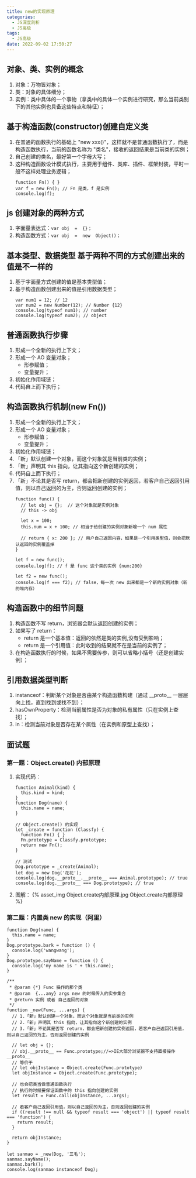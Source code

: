 ```yaml
---
title: new的实现原理
categories:
  - JS深度剖析
  - JS高级
tags:
  - JS高级
date: 2022-09-02 17:50:27
---
```


## 对象、类、实例的概念
1. 对象：万物皆对象；
2. 类：对象的具体细分；
3. 实例：类中具体的一个事物（拿类中的具体一个实例进行研究，那么当前类别下的其他实例也具备这些特点和特征）；

## 基于构造函数(constructor)创建自定义类
1. 在普通的函数执行的基础上 "new xxx()"，这样就不是普通函数执行了，而是构造函数执行，当前的函数名称为 "类名"，接收的返回结果是当前类的实例；
2. 自己创建的类名，最好第一个字母大写；
3. 这种构造函数设计模式执行，主要用于组件、类库、插件、框架封装，平时一般不这样处理业务逻辑；
    ```JS
    function Fn() { }
    var f = new Fn(); // Fn 是类，f 是实例
    console.log(f);
    ```

## js 创建对象的两种方式
1. 字面量表达式：`var obj  =  {}；`
2. 构造函数方式：`var obj  =  new  Object()；`

## 基本类型、数据类型 基于两种不同的方式创建出来的值是不一样的
1. 基于字面量方式创建的值是基本类型值；
2. 基于构造函数创建出来的值是引用数据类型；
    ```JS
    var num1 = 12; // 12
    var num2 = new Number(12); // Number {12}
    console.log(typeof num1); // number
    console.log(typeof num2); // object
    ```

## 普通函数执行步骤
1. 形成一个全新的执行上下文；
2. 形成一个 AO 变量对象；
    - 形参赋值；
    - 变量提升；
3. 初始化作用域链；
4. 代码自上而下执行；

## 构造函数执行机制(new Fn())
1. 形成一个全新的执行上下文；
2. 形成一个 AO 变量对象；
    - 形参赋值；
    - 变量提升；
3. 初始化作用域链；
4. 「新」默认创建一个对象，而这个对象就是当前类的实例；
5. 「新」声明其 this 指向，让其指向这个新创建的实例；
6. 代码自上而下执行；
7. 「新」不论其是否写 return，都会把新创建的实例返回，若客户自己返回引用值，则以自己返回的为主，否则返回创建的实例；
    ```JS
    function func() {
      // let obj = {};  // 这个对象就是实例对象
      // this -> obj

      let x = 100;
      this.num = x + 100; // 相当于给创建的实例对象新增一个 num 属性

      // return { x: 200 }; // 用户自己返回内容，如果是一个引用类型值，则会把默认返回的实例覆盖掉
    }
    
    let f = new func();
    console.log(f); // f 是 func 这个类的实例 {num:200}
    
    let f2 = new func();
    console.log(f === f2); // false，每一次 new 出来都是一个新的实例对象（新的堆内存）
    ```

## 构造函数中的细节问题
1. 构造函数不写 return，浏览器会默认返回创建的实例；
2. 如果写了 return：
    - return 是一个基本值：返回的依然是类的实例,没有受到影响；
    - return 是一个引用值：此时收到的结果就不在是当前的实例了；
3. 在构造函数执行的时候，如果不需要传参，则可以省略小括号（还是创建实例）；

## 引用数据类型判断
1. instanceof：判断某个对象是否由某个构造函数构建（通过 \_\_proto\_\_ 一层层向上找，直到找到或找不到）；
2. hasOwnProperty：检测当前属性是否为对象的私有属性（只在实例上查找）；
3. in：检测当前对象是否存在某个属性（在实例和原型上查找）；

## 面试题

### 第一题：Object.create() 内部原理
1. 实现代码：
    ```JS
    function Animal(kind) {
      this.kind = kind;
    }
    function Dog(name) {
      this.name = name;
    }
    
    // Object.create() 的实现
    let _create = function (Classfy) {
      function Fn() { }
      Fn.prototype = Classfy.prototype;
      return new Fn();
    }
    
    // 测试
    Dog.prototype = _create(Animal);
    let dog = new Dog('花花');
    console.log(dog.__proto__.__proto__ === Animal.prototype); // true
    console.log(dog.__proto__ === Dog.prototype); // true
    ```
2. 图解：
    {% asset_img Object.create内部原理.jpg Object.create内部原理 %}

### 第二题：内置类 new 的实现（阿里）
```JS
function Dog(name) {
  this.name = name;
}
Dog.prototype.bark = function () {
  console.log('wangwang');
}
Dog.prototype.sayName = function () {
  console.log('my name is ' + this.name);
}

/**
 * @param {*} Func 操作的那个类
 * @param  {...any} args new 的时候传入的实参集合
 * @return 实例 或者 自己返回的对象
 */
function _new(Func, ...args) {
  // 1.「新」默认创建一个对象，而这个对象就是当前类的实例
  // 2.「新」声明其 this 指向，让其指向这个新创建的实例
  // 3.「新」不论其是否写 return，都会把新创建的实例返回，若客户自己返回引用值，则以自己返回的为主，否则返回创建的实例

  // let obj = {};
  // obj.__proto__ == Func.prototype;//=>IE大部分浏览器不支持直接操作__proto__
  // 等价于
  // let objInstance = Object.create(Func.prototype)
  let objInstance = Object.create(Func.prototype);

  // 也会把类当做普通函数执行
  // 执行的时候要保证函数中的 this 指向创建的实例
  let result = Func.call(objInstance, ...args);

  // 若客户自己返回引用值，则以自己返回的为主，否则返回创建的实例
  if ((result !== null && typeof result === 'object') || typeof result === 'function') {
    return result;
  }
  
  return objInstance;
}

let sanmao = _new(Dog, '三毛');
sanmao.sayName();
sanmao.bark();
console.log(sanmao instanceof Dog);
```

